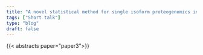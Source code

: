 ```yaml
---
title: "A novel statistical method for single isoform proteogenomics inference"
tags: ["Short talk"]
type: "blog"
draft: false
---
```


{{< abstracts paper="paper3">}}



